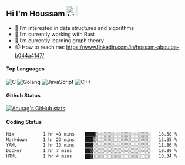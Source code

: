 ## Hi I'm Houssam <img src="https://user-images.githubusercontent.com/1303154/88677602-1635ba80-d120-11ea-84d8-d263ba5fc3c0.gif" width="28px" alt="hi">

- 👀 I’m interested in data structures and algorithms
- 🔭 I’m currently working with Rust
- 🌱 I’m currently learning graph theory
- 📫 How to reach me: https://www.linkedin.com/in/hossam-abouiba-b044a4147/

#### Top Languages

![C](https://img.shields.io/badge/c-%2300599C.svg?style=for-the-badge&logo=c&logoColor=white)
![Golang](https://img.shields.io/badge/go-blue?style=for-the-badge&logo=Goland)
![JavaScript](https://img.shields.io/badge/javascript-%23323330.svg?style=for-the-badge&logo=javascript&logoColor=%23F7DF1E)
![C++](https://img.shields.io/badge/C%2B%2B-blue?style=for-the-badge&logo=C%2B%2B)


#### Github Status
[![Anurag's GitHub stats](https://github-readme-stats.vercel.app/api?username=0xhoussam&theme=tokyonight)](https://github.com/anuraghazra/github-readme-stats)

#### Coding Status
<!--START_SECTION:waka-->

```txt
Nix           1 hr 43 mins    ████░░░░░░░░░░░░░░░░░░░░░   16.58 %
Markdown      1 hr 23 mins    ███▒░░░░░░░░░░░░░░░░░░░░░   13.35 %
YAML          1 hr 13 mins    ███░░░░░░░░░░░░░░░░░░░░░░   11.86 %
Docker        1 hr 7 mins     ██▓░░░░░░░░░░░░░░░░░░░░░░   10.89 %
HTML          1 hr 4 mins     ██▓░░░░░░░░░░░░░░░░░░░░░░   10.34 %
```

<!--END_SECTION:waka-->
